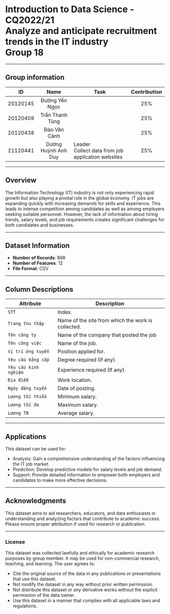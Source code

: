 # Introduction to Data Science - CQ2022/21<br>Analyze and anticipate recruitment trends in the IT industry<br>Group 18

---

## Group information
|**ID**  |**Name**           |**Task**                                            |**Contribution**|
|--------|:-----------------:|----------------------------------------------------|:--------------:|
|20120145|Đường Yến Ngọc     |                                                    |25%             |
|20120409|Trần Thanh Tùng    |                                                    |25%             |
|20120438|Đào Văn Cảnh       |                                                    |25%             |
|21120441|Dương Huỳnh Anh Duy|Leader<br>Collect data from job application websites|25%             |

---

## Overview
The Information Technology (IT) industry is not only experiencing rapid growth but also playing a pivotal role in the global economy. IT jobs are expanding quickly with increasing demands for skills and experience. This leads to intense competition among candidates as well as among employers seeking suitable personnel.
However, the lack of information about hiring trends, salary levels, and job requirements creates significant challenges for both candidates and businesses.

---

## Dataset Information

- **Number of Records**: 888
- **Number of Features**: 12  
- **File Format**: CSV  

---

## Column Descriptions

| **Attribute**        | **Description**                                   |
|----------------------|---------------------------------------------------|
| `STT`                | Index.                                            |
| `Trang thu thập`     | Name of the site from which the work is collected.|
| `Tên công ty`        | Name of the company that posted the job           |
| `Tên công việc`      | Name of the job.                                  |
| `Vị trí ứng tuyển`   | Position applied for.                             |
| `Yêu cầu bằng cấp`   | Degree required (If any).                         |
| `Yêu cầu kinh nghiệm`| Experience required (If any).                     |
| `Địa điểm`           | Work location.                                    |
| `Ngày đăng tuyển`    | Date of posting.                                  |
| `Lương tối thiểu`    | Minimum salary.                                   |
| `Lương tối đa`       | Maximum salary.                                   |
| `Lương TB`           | Average salary.                                   |


---

## Applications

This dataset can be used for:
- Analysis: Gain a comprehensive understanding of the factors influencing the IT job market.
- Prediction: Develop predictive models for salary levels and job demand.
- Support: Provide detailed information to empower both employers and candidates to make more effective decisions.

---

## Acknowledgments
This dataset aims to aid researchers, educators, and data enthusiasts in understanding and analyzing factors that contribute to academic success. Please ensure proper attribution if used for research or publication. 

--- 

### License
This dataset was collected lawfully and ethically for academic research purposes by group member. It may be used for non-commercial research, teaching, and learning. The user agrees to:
- Cite the original source of the data in any publications or presentations that use this dataset.
- Not modify the dataset in any way without prior written permission.
- Not distribute this dataset or any derivative works without the explicit permission of the data owner.
- Use this dataset in a manner that complies with all applicable laws and regulations.
